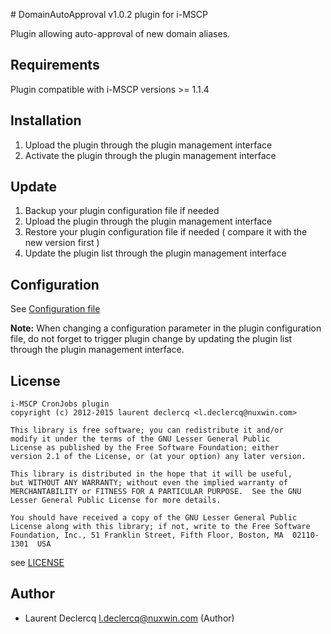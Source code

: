 # DomainAutoApproval v1.0.2 plugin for i-MSCP

Plugin allowing auto-approval of new domain aliases.

## Requirements

Plugin compatible with i-MSCP versions >= 1.1.4

## Installation

1. Upload the plugin through the plugin management interface
2. Activate the plugin through the plugin management interface

## Update

1. Backup your plugin configuration file if needed
2. Upload the plugin through the plugin management interface
3. Restore your plugin configuration file if needed ( compare it with the new version first )
4. Update the plugin list through the plugin management interface

## Configuration

See [Configuration file](../DomainAutoApproval/config.php)

**Note:** When changing a configuration parameter in the plugin configuration file, do not forget to trigger plugin
change by updating the plugin list through the plugin management interface.

## License

```
i-MSCP CronJobs plugin
copyright (c) 2012-2015 laurent declercq <l.declercq@nuxwin.com>

This library is free software; you can redistribute it and/or
modify it under the terms of the GNU Lesser General Public
License as published by the Free Software Foundation; either
version 2.1 of the License, or (at your option) any later version.

This library is distributed in the hope that it will be useful,
but WITHOUT ANY WARRANTY; without even the implied warranty of
MERCHANTABILITY or FITNESS FOR A PARTICULAR PURPOSE.  See the GNU
Lesser General Public License for more details.

You should have received a copy of the GNU Lesser General Public
License along with this library; if not, write to the Free Software
Foundation, Inc., 51 Franklin Street, Fifth Floor, Boston, MA  02110-1301  USA
```

see [LICENSE](LICENSE)

## Author

 * Laurent Declercq <l.declercq@nuxwin.com> (Author)
